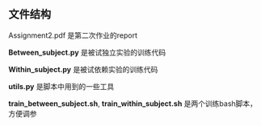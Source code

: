 ## 文件结构

Assignment2.pdf 是第二次作业的report



**Between_subject.py** 是被试独立实验的训练代码

**Within_subject.py** 是被试依赖实验的训练代码

**utils.py** 是脚本中用到的一些工具

**train_between_subject.sh**, **train_within_subject.sh** 是两个训练bash脚本，方便调参